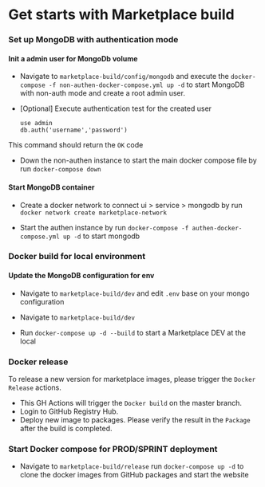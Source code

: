 # Get starts with Marketplace build

### Set up MongoDB with authentication mode
#### Init a admin user for MongoDb volume
* Navigate to ``marketplace-build/config/mongodb`` and execute the ``docker-compose -f non-authen-docker-compose.yml up -d`` to start MongoDB with non-auth mode and create a root admin user.

* [Optional] Execute authentication test for the created user
  ```
  use admin
  db.auth('username','password')
  ```
This command should return the ``OK`` code

* Down the non-authen instance to start the main docker compose file by run ``docker-compose down``

#### Start MongoDB container
* Create a docker network to connect ui > service > mongodb by run ``docker network create marketplace-network``

* Start the authen instance by run ``docker-compose -f authen-docker-compose.yml up -d`` to start mongodb

### Docker build for local environment
#### Update the MongoDB configuration for env
* Navigate to ``marketplace-build/dev`` and edit ``.env`` base on your mongo configuration

* Navigate to ``marketplace-build/dev``

* Run ``docker-compose up -d --build`` to start a Marketplace DEV at the local

### Docker release
To release a new version for marketplace images, please trigger the ``Docker Release`` actions.
* This GH Actions will trigger the ``Docker build`` on the master branch.
* Login to GitHub Registry Hub.
* Deploy new image to packages.
Please verify the result in the ``Package`` after the build is completed.

### Start Docker compose for PROD/SPRINT deployment
* Navigate to ``marketplace-build/release`` run ``docker-compose up -d`` to clone the docker images from GitHub packages and start the website
